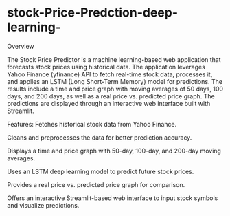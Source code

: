 # stock-Price-Predction-deep-learning-


Overview

The Stock Price Predictor is a machine learning-based web application that forecasts stock prices using historical data. The application leverages Yahoo Finance (yfinance) API to fetch real-time stock data, processes it, and applies an LSTM (Long Short-Term Memory) model for predictions. The results include a time and price graph with moving averages of 50 days, 100 days, and 200 days, as well as a real price vs. predicted price graph. The predictions are displayed through an interactive web interface built with Streamlit.



Features:
Fetches historical stock data from Yahoo Finance.

Cleans and preprocesses the data for better prediction accuracy.

Displays a time and price graph with 50-day, 100-day, and 200-day moving averages.

Uses an LSTM deep learning model to predict future stock prices.

Provides a real price vs. predicted price graph for comparison.

Offers an interactive Streamlit-based web interface to input stock symbols and visualize predictions.

